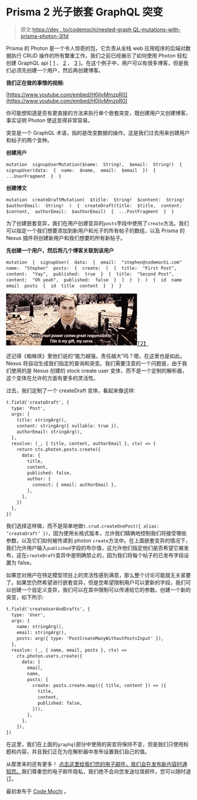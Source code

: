 # Prisma 2 光子嵌套 GraphQL 突变

> 原文:[https://dev . to/codemochi/nested-graph QL-mutations-with-prisma-photon-3l1d](https://dev.to/codemochi/nested-graphql-mutations-with-prisma-photon-3l1d)

Prisma 的 Photon 是一个令人惊奇的包，它负责从全栈 web 应用程序的后端对数据执行 CRUD 操作的所有繁重工作。我们之前已经展示了如何使用 Photon 轻松创建 GraphQL api [ [1](https://www.codemochi.com/blog/2019-07-08-prisma-2-nextjs-docker/) 、 [2](https://www.codemochi.com/blog/2019-07-10-prisma-2-nextjs-docker/) 、 [3](https://www.codemochi.com/blog/2019-07-10-prisma-2-nextjs-docker/) ]。在这个例子中，用户可以有很多博客，但是我们必须先创建一个用户，然后再创建博客。

**我们正在做的事情的视频:**

[https://www.youtube.com/embed/H0jlvMmzpR0](https://www.youtube.com/embed/H0jlvMmzpR0)

你可能想知道是否有更直接的方法来执行单个嵌套突变，既创建用户又创建博客，事实证明 Photon 使这变得非常容易。

突变是一个 GraphQL 术语，指的是改变数据的操作。这是我们过去用来创建用户和帖子的两个变种。

**创建用户**

```
mutation  signupUserMutation($name:  String!,  $email:  String!)  {  signupUser(data:  {  name:  $name,  email:  $email  })  {  ...UserFragment  }  } 
```

**创建博文**

```
mutation  createDraftMutation(  $title:  String!  $content:  String!  $authorEmail:  String!  )  {  createDraft(title:  $title,  content:  $content,  authorEmail:  $authorEmail)  {  ...PostFragment  }  } 
```

为了创建嵌套变异，我们在用户创建变异的`posts`字段中使用了`create`方法。我们可以指定一个我们想要添加到新用户和光子的所有帖子的数组，以及 Prisma 的 Nexus 插件将创建新用户和我们想要的所有新帖子。

**先创建一个用户，然后将几个博客关联到该用户**

```
mutation  {  signupUser(  data:  {  email:  "stephen@codemochi.com"  name:  "Stephen"  posts:  {  create:  [  {  title:  "First Post",  content:  "Yay",  published:  true  }  {  title:  "Second Post",  content:  "Oh yeah",  published:  false  }  ]  }  }  )  {  id  name  email  posts  {  id  title  content  }  }  } 
```

[![With great power comes great responsibility- don't mess it up!](img/33d9c88945d6806583f8a3e23be67976.png)T2】](https://res.cloudinary.com/practicaldev/image/fetch/s--tQujYL8G--/c_limit%2Cf_auto%2Cfl_progressive%2Cq_auto%2Cw_880/https://www.codemochi.com/static/17767c497b059ee4edc59714d986a4dc/78067/power.jpg)

还记得《蜘蛛侠》里他们说的“能力越强，责任越大”吗？嗯，在这里也是如此。Nexus 将自动生成我们指定的查询和突变。我们需要注意的一个问题是，由于我们使用的是 Nexus 创建的 stock create user 变体，而不是一个定制的解析器，这个变体在允许的方面有更多的灵活性。

过去，我们定制了一个 createDraft 变体，看起来像这样:

```
t.field('createDraft', {
  type: 'Post',
  args: {
    title: stringArg(),
    content: stringArg({ nullable: true }),
    authorEmail: stringArg(),
  },
  resolve: (_, { title, content, authorEmail }, ctx) => {
    return ctx.photon.posts.create({
      data: {
        title,
        content,
        published: false,
        author: {
          connect: { email: authorEmail },
        },
      },
    })
  },
}) 
```

我们选择这样做，而不是简单地做`t.crud.createOnePost({ alias: ‘createDraft’ })`，因为使用长格式版本，允许我们精确地控制我们将接受哪些参数，以及它们如何被传递到 photon `create`方法中。在上面嵌套变异的情况下，我们允许用户输入`published`字段的布尔值，这允许他们指定他们是否希望它被发布，这在`createDraft`变异中是明确禁止的，因为我们将每个帖子的已发布字段设置为 false。

如果您对用户在特定模型项目上的灵活性感到满意，那么整个讨论可能就无关紧要了。如果您仍然希望进行嵌套变异，但是您希望限制用户可以更新的字段，我们可以创建一个自定义变异，我们可以在其中限制可以传递给它的参数。创建一个新的突变，如下所示:

```
t.field('createUserAndDrafts', {
  type: 'User',
  args: {
    name: stringArg(),
    email: stringArg(),
    posts: arg({ type: 'PostCreateManyWithoutPostsInput' }),
  },
  resolve: (_, { name, email, posts }, ctx) =>
    ctx.photon.users.create({
      data: {
        email,
        name,
        posts: {
          create: posts.create.map(({ title, content }) => ({
            title,
            content,
            published: false,
          })),
        },
      },
    }),
}) 
```

在这里，我们在上面的`graphql`部分中使用的突变将保持不变，但是我们只使用标题和内容，并且我们正在为在解析器中发布设置我们自己的值。

从那里来的还有更多！
[点击这里给我们您的电子邮件，我们会在发布新内容时通知您。](https://gmail.us20.list-manage.com/subscribe?u=37f38485b2c7cff2f3d9935b5&id=e3bc056dde)我们尊重您的电子邮件隐私，我们绝不会向您发送垃圾邮件，您可以随时退订。

最初发布于 [Code Mochi](https://www.codemochi.com/blog/2019-09-19-prisma-photon-nesting/) 。